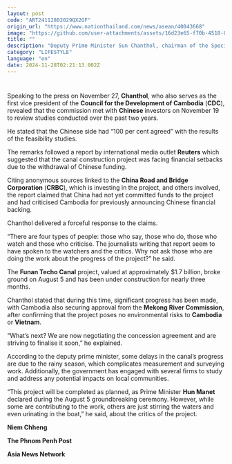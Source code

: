 ```yaml
---
layout: post
code: "ART24112802029QX2GF"
origin_url: "https://www.nationthailand.com/news/asean/40043668"
image: "https://github.com/user-attachments/assets/16d23e65-f70b-4518-8adc-4663078def85"
title: ""
description: "Deputy Prime Minister Sun Chanthol, chairman of the Special Commission on the Funan Techo Canal construction project, has confirmed that the project remains on track, brushing off international media reports that allege delays caused by financial issues on China’s part."
category: "LIFESTYLE"
language: "en"
date: 2024-11-28T02:21:13.002Z
---
```


# 









Speaking to the press on November 27, **Chanthol**, who also serves as the first vice president of the **Council for the Development of Cambodia** (**CDC**), revealed that the commission met with **Chinese** investors on November 19 to review studies conducted over the past two years.

He stated that the Chinese side had “100 per cent agreed” with the results of the feasibility studies.

The remarks followed a report by international media outlet **Reuters** which suggested that the canal construction project was facing financial setbacks due to the withdrawal of Chinese funding.

Citing anonymous sources linked to the **China Road and Bridge Corporation** (**CRBC**), which is investing in the project, and others involved, the report claimed that China had not yet committed funds to the project and had criticised Cambodia for previously announcing Chinese financial backing.

Chanthol delivered a forceful response to the claims.

“There are four types of people: those who say, those who do, those who watch and those who criticise. The journalists writing that report seem to have spoken to the watchers and the critics. Why not ask those who are doing the work about the progress of the project?” he said.

The **Funan Techo Canal** project, valued at approximately $1.7 billion, broke ground on August 5 and has been under construction for nearly three months.

Chanthol stated that during this time, significant progress has been made, with Cambodia also securing approval from the **Mekong River Commission**, after confirming that the project poses no environmental risks to **Cambodia** or **Vietnam**.

“What’s next? We are now negotiating the concession agreement and are striving to finalise it soon,” he explained.

According to the deputy prime minister, some delays in the canal’s progress are due to the rainy season, which complicates measurement and surveying work. Additionally, the government has engaged with several firms to study and address any potential impacts on local communities.

“This project will be completed as planned, as Prime Minister **Hun Manet** declared during the August 5 groundbreaking ceremony. However, while some are contributing to the work, others are just stirring the waters and even urinating in the boat,” he said, about the critics of the project.

**Niem Chheng**

**The Phnom Penh Post**

**Asia News Network**